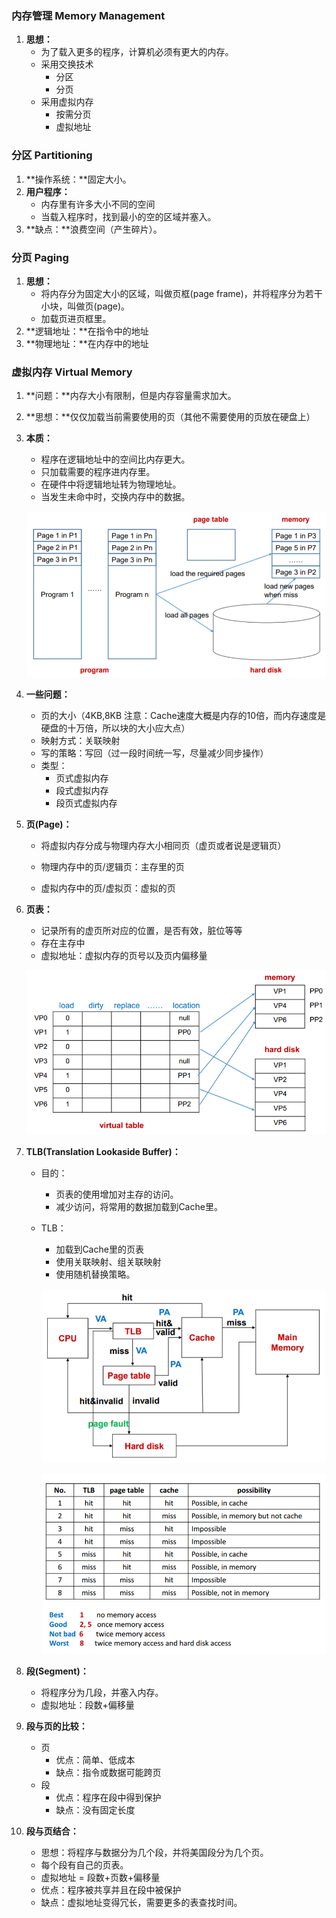 ### 内存管理 Memory Management

1. **思想：**
   + 为了载入更多的程序，计算机必须有更大的内存。
   + 采用交换技术
     + 分区
     + 分页
   + 采用虚拟内存
     + 按需分页
     + 虚拟地址

### 分区 Partitioning

1. **操作系统：**固定大小。
2. **用户程序：**
   + 内存里有许多大小不同的空间
   + 当载入程序时，找到最小的空的区域并塞入。
3. **缺点：**浪费空间（产生碎片）。

### 分页 Paging

1. **思想：**
   + 将内存分为固定大小的区域，叫做页框(page frame)，并将程序分为若干小块，叫做页(page)。
   + 加载页进页框里。
2. **逻辑地址：**在指令中的地址
3. **物理地址：**在内存中的地址

### 虚拟内存 Virtual Memory

1. **问题：**内存大小有限制，但是内存容量需求加大。

2. **思想：**仅仅加载当前需要使用的页（其他不需要使用的页放在硬盘上）

3. **本质：**

   + 程序在逻辑地址中的空间比内存更大。
   + 只加载需要的程序进内存里。
   + 在硬件中将逻辑地址转为物理地址。
   + 当发生未命中时，交换内存中的数据。

   ![image-20200105211516462](assets/image-20200105211516462.png)

4. **一些问题：**

   + 页的大小（4KB,8KB 注意：Cache速度大概是内存的10倍，而内存速度是硬盘的十万倍，所以块的大小应大点）
   + 映射方式：关联映射
   + 写的策略：写回（过一段时间统一写，尽量减少同步操作）
   + 类型：
     + 页式虚拟内存
     + 段式虚拟内存
     + 段页式虚拟内存

5. **页(Page)：**

   + 将虚拟内存分成与物理内存大小相同页（虚页或者说是逻辑页）

   + 物理内存中的页/逻辑页：主存里的页

   + 虚拟内存中的页/虚拟页：虚拟的页

6. **页表：**

   + 记录所有的虚页所对应的位置，是否有效，脏位等等
   + 存在主存中
   + 虚拟地址：虚拟内存的页号以及页内偏移量

   ![img](assets/clip_image002-1578230518916.png)

7. **TLB(Translation Lookaside Buffer)：**

   + 目的：
     + 页表的使用增加对主存的访问。
     + 减少访问，将常用的数据加载到Cache里。

   + TLB：

     + 加载到Cache里的页表
     + 使用关联映射、组关联映射
     + 使用随机替换策略。

     ![image-20200105212710079](assets/image-20200105212710079.png)

     ![img](assets/clip_image002-1578230841203.png)

8. **段(Segment)：**

   + 将程序分为几段，并塞入内存。
   + 虚拟地址：段数+偏移量

9. **段与页的比较：**

   + 页
     + 优点：简单、低成本
     + 缺点：指令或数据可能跨页
   + 段
     + 优点：程序在段中得到保护
     + 缺点：没有固定长度

10. **段与页结合：**

    + 思想：将程序与数据分为几个段，并将美国段分为几个页。
    + 每个段有自己的页表。
    + 虚拟地址 = 段数+页数+偏移量
    + 优点：程序被共享并且在段中被保护
    + 缺点：虚拟地址变得冗长，需要更多的表查找时间。



